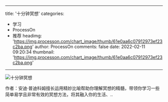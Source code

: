 
---
title: '十分钟冥想'
categories: 
 - 学习
 - ProcessOn
 - 推荐
headimg: 'https://img.processon.com/chart_image/thumb/61e0aa6c07912973ef23c2ba.png'
author: ProcessOn
comments: false
date: 2022-02-11 09:20:34
thumbnail: 'https://img.processon.com/chart_image/thumb/61e0aa6c07912973ef23c2ba.png'
---

<div>   
<img class="thumb" alt="十分钟冥想" src="https://img.processon.com/chart_image/thumb/61e0aa6c07912973ef23c2ba.png" referrerpolicy="no-referrer">
<p>作者：安迪·普迪科姆擅长运用精妙比喻帮助你理解冥想的精髓，带领你学习一些简单易学且非常有效的冥想方法，将其融入你的生活、..</p>  
</div>
            